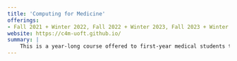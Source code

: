 ```yaml
---
title: 'Computing for Medicine'
offerings: 
- Fall 2021 + Winter 2022, Fall 2022 + Winter 2023, Fall 2023 + Winter 2024 
website: https://c4m-uoft.github.io/
summary: |
    This is a year-long course offered to first-year medical students to provide them with the skills they need to use computer science in their future practices. The program originally covered basic concepts of computer programming in Python, covering topics like variables, program control flow, and data structures. However, the most recent iteration of the program was revamped to accommodate the increasing desire for topics in data science and machine learning. The first half of the program covers various ways of loading and manipulating tabular, time-series, and image data. In doing so, students learn basic concepts in statistics, digital signal processing, and even image processing. The second half of the program covers the basics of machine learning, covering topics like regression vs. classification, feature selection, and model interpretability.
---
```

